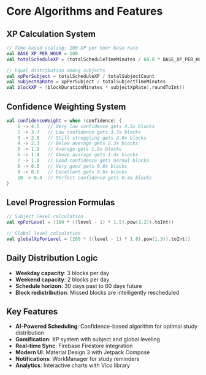 # Core Algorithms and Features

## XP Calculation System
```kotlin
// Time-based scaling: 100 XP per hour base rate
val BASE_XP_PER_HOUR = 100
val totalScheduleXP = (totalScheduleTimeMinutes / 60.0 * BASE_XP_PER_HOUR)

// Equal distribution among subjects
val xpPerSubject = totalScheduleXP / totalSubjectCount
val subjectXpRate = xpPerSubject / totalSubjectTimeMinutes
val blockXP = (blockDurationMinutes * subjectXpRate).roundToInt()
```

## Confidence Weighting System
```kotlin
val confidenceWeight = when (confidence) {
    1 -> 4.5   // Very low confidence gets 4.5x blocks
    2 -> 3.7   // Low confidence gets 3.7x blocks
    3 -> 2.8   // Still struggling gets 2.8x blocks
    4 -> 2.3   // Below average gets 2.3x blocks
    5 -> 1.9   // Average gets 1.9x blocks
    6 -> 1.4   // Above average gets 1.4x blocks
    7 -> 1.0   // Good confidence gets normal blocks
    8 -> 0.8   // Very good gets 0.8x blocks
    9 -> 0.6   // Excellent gets 0.6x blocks
    10 -> 0.4  // Perfect confidence gets 0.4x blocks
}
```

## Level Progression Formulas
```kotlin
// Subject level calculation
val xpForLevel = (100 * ((level - 1) * 1.5).pow(1.2)).toInt()

// Global level calculation  
val globalXpForLevel = (200 * ((level - 1) * 1.8).pow(1.3)).toInt()
```

## Daily Distribution Logic
- **Weekday capacity**: 3 blocks per day
- **Weekend capacity**: 2 blocks per day
- **Schedule horizon**: 30 days past to 60 days future
- **Block redistribution**: Missed blocks are intelligently rescheduled

## Key Features
- **AI-Powered Scheduling**: Confidence-based algorithm for optimal study distribution
- **Gamification**: XP system with subject and global leveling
- **Real-time Sync**: Firebase Firestore integration
- **Modern UI**: Material Design 3 with Jetpack Compose
- **Notifications**: WorkManager for study reminders
- **Analytics**: Interactive charts with Vico library